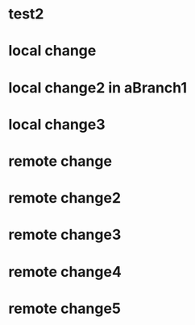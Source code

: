 # test2
# local change
# local change2 in aBranch1
# local change3
# remote change
# remote change2
# remote change3
# remote change4
# remote change5
